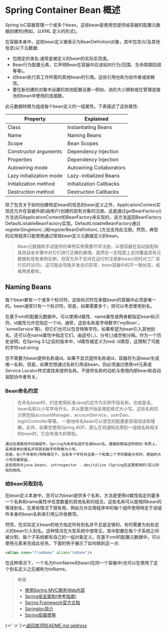 # Spring Container Bean 概述

Spring IoC容器管理一个或多个bean。这些bean是使用您提供给容器的配置元数据创建的(例如，以XML <bean/>定义的形式)。

在容器本身中，这些bean定义被表示为BeanDefinition对象，其中包含(以及其他信息)以下元数据:

* 包限定的类名:通常是被定义的bean的实际实现类。
* Bean行为配置元素，它声明Bean在容器中应该如何行为(范围、生命周期回调等等)。
* 对bean执行其工作所需的其他bean的引用。这些引用也称为协作者或依赖项。
* 要在新创建的对象中设置的其他配置设置—例如，池的大小限制或在管理连接池的bean中使用的连接数。

此元数据转换为组成每个bean定义的一组属性。下表描述了这些属性:

|Property|Explained|
|-------|-------|
|Class|Instantiating Beans|
|Name|Naming Beans|
|Scope|Bean Scopes|
|Constructor arguments|Dependency Injection|
|Properties|Dependency Injection|
|Autowiring mode|Autowiring Collaborators|
|Lazy initialization mode|Lazy-initialized Beans|
|Initialization method|Initialization Callbacks|
|Destruction method|Destruction Callbacks|

除了包含关于如何创建特定bean的信息的bean定义之外，ApplicationContext实现还允许在容器外部(由用户)创建的现有对象的注册。这是通过getBeanFactory()方法访问ApplicationContext的BeanFactory来实现的，该方法返回BeanFactory DefaultListableBeanFactory实现。DefaultListableBeanFactory通过registerSingleton(..)和registerBeanDefinition(..)方法支持此注册。然而，典型的应用程序只能使用通过常规bean定义元数据定义的bean。

> Bean元数据和手动提供的单例实例需要尽早注册，以便容器在自动装配和其他自省步骤中对它们进行正确的推理。虽然在一定程度上支持覆盖现有元数据和现有单例实例，但官方并不支持在运行时注册新bean(同时对工厂进行实时访问)，这可能会导致并发访问异常、bean容器中的不一致状态，或者两者都有。

## Naming Beans
每个bean都有一个或多个标识符。这些标识符在承载bean的容器中必须是唯一的。bean通常只有一个标识符。但是，如果需要多个，则可以考虑使用别名。

在基于xml的配置元数据中，可以使用id属性、name属性或两者都指定bean标识符。id属性允许您指定一个id。通常，这些名称是字母数字('myBean'， 'someService'等)，但它们也可以包含特殊字符。如果希望为bean引入其他别名，还可以在name属性中指定它们，由逗号(，)、分号(;)或空格分隔。作为一个历史说明，在Spring 3.1之前的版本中，id属性被定义为xsd: id类型，这限制了可能的字符xsd:string

您不需要为bean提供名称或id。如果不显式提供名称或id，容器将为该bean生成唯一名称。但是，如果您想通过名称引用该bean，则必须通过使用ref元素或Service Locator样式查找来提供名称。不提供名称的动机与使用内部bean和自动装配协作者有关。

### Bean命名约定

> 在命名bean时，约定使用标准Java约定作为实例字段名称。也就是说，bean名称以小写字母开头，并从那里开始采用驼峰式大小写。这些名称的示例包括accountManager、accountService、userDao、loginController等等。
> 一致地命名bean可以使您的配置更容易阅读和理解。此外，如果您使用Spring AOP，那么在将通知应用到一组按名称相关的bean时，它会有很大的帮助。

```text
通过在类路径中扫描组件，Spring为未命名组件生成bean名，遵循前面描述的规则:本质上，采用简单的类名并将其初始字符转换为小写。
但是，在(不寻常的)特殊情况下，当有多个字符并且第一个和第二个字符都是大写时，原始的大小写将被保留。
这些规则与java.beans. introspector . decitalize (Spring在这里使用的)定义的规则相同。
```

### 给Bean另取别名
在bean定义本身中，您可以为bean提供多个名称，方法是使用id属性指定的最多一个名称和name属性中任意数量的其他名称的组合。这些名称可以是相同bean的等效别名，在某些情况下很有用，例如允许应用程序中的每个组件使用特定于该组件本身的bean名称来引用公共依赖项。  

然而，在实际定义bean的地方指定所有别名并不总是足够的。有时需要为别处定义的bean引入别名。这种情况在大型系统中很常见，其中配置在每个子系统之间被分割，每个子系统都有自己的一组对象定义。在基于xml的配置元数据中，可以使用<alias/>元素来完成此任务。下面的例子展示了如何做到这一点:

```xml
<alias name="fromName" alias="toName"/>
```

在这种情况下，一个名为fromName的bean(在同一个容器中)也可以在使用了这个别名定义之后被称为toName。







> 参阅
> * [使用Spring MVC服务Web内容](https://spring.io/guides/gs/serving-web-content/)
> * [Spring安全架构(参考指南)](https://spring.io/guides/topicals/spring-security-architecture/)
> * [Spring Framework官方文档](https://spring.io/projects/spring-framework)
> * [SpringIoc简介](https://github.com/fredomli/java-standard/blob/main/docs/spring/spring/core/SpringIoc容器.md)
> * [Spring容器使用](https://github.com/fredomli/java-standard/blob/main/docs/spring/spring/core/Spring容器使用.md)



*(☞ﾟヮﾟ)☞[返回首页README.md address](https://github.com/fredomli/java-standard)*












